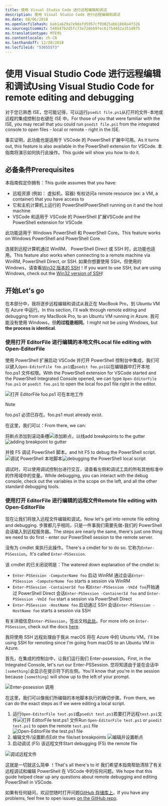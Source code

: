 ```yaml
---
title: 使用 Visual Studio Code 进行远程编辑和调试
description: 使用 Visual Studio Code 进行远程编辑和调试
ms.date: 08/06/2018
ms.openlocfilehash: bab1a629a7e9dafd5957cf93025abb18b8a4f326
ms.sourcegitcommit: 548547b2d5fc73e726bb9fec6175d452a351d975
ms.translationtype: MTE95
ms.contentlocale: zh-CN
ms.lasthandoff: 12/20/2018
ms.locfileid: "53655573"
---
```

# <a name="using-visual-studio-code-for-remote-editing-and-debugging"></a><span data-ttu-id="cbc35-103">使用 Visual Studio Code 进行远程编辑和调试</span><span class="sxs-lookup"><span data-stu-id="cbc35-103">Using Visual Studio Code for remote editing and debugging</span></span>

<span data-ttu-id="cbc35-104">对于您已熟悉 ISE，您可能记得，可以运行`psedit file.ps1`从打开的文件-本地或远程的集成控制台右键在 ISE 中。</span><span class="sxs-lookup"><span data-stu-id="cbc35-104">For those of you that were familiar with the ISE, you may recall that you could run `psedit file.ps1` from the integrated console to open files - local or remote - right in the ISE.</span></span>

<span data-ttu-id="cbc35-105">事实证明，此功能也是适用于 VSCode 的 PowerShell 扩展中可用。</span><span class="sxs-lookup"><span data-stu-id="cbc35-105">As it turns out, this feature is also available in the PowerShell extension for VSCode.</span></span> <span data-ttu-id="cbc35-106">本指南将演示如何执行此操作。</span><span class="sxs-lookup"><span data-stu-id="cbc35-106">This guide will show you how to do it.</span></span>

## <a name="prerequisites"></a><span data-ttu-id="cbc35-107">必备条件</span><span class="sxs-lookup"><span data-stu-id="cbc35-107">Prerequisites</span></span>

<span data-ttu-id="cbc35-108">本指南假定你拥有：</span><span class="sxs-lookup"><span data-stu-id="cbc35-108">This guide assumes that you have:</span></span>

- <span data-ttu-id="cbc35-109">远程资源 (例如： 虚拟机，容器) 有权访问</span><span class="sxs-lookup"><span data-stu-id="cbc35-109">a remote resource (ex: a VM, a container) that you have access to</span></span>
- <span data-ttu-id="cbc35-110">它和主机计算机上运行的 PowerShell</span><span class="sxs-lookup"><span data-stu-id="cbc35-110">PowerShell running on it and the host machine</span></span>
- <span data-ttu-id="cbc35-111">VSCode 和适用于 VSCode 的 PowerShell 扩展</span><span class="sxs-lookup"><span data-stu-id="cbc35-111">VSCode and the PowerShell extension for VSCode</span></span>

<span data-ttu-id="cbc35-112">此功能适用于 Windows PowerShell 和 PowerShell Core。</span><span class="sxs-lookup"><span data-stu-id="cbc35-112">This feature works on Windows PowerShell and PowerShell Core.</span></span>

<span data-ttu-id="cbc35-113">连接到远程计算机通过 WinRM、 PowerShell Direct 或 SSH 时，此功能也适用。</span><span class="sxs-lookup"><span data-stu-id="cbc35-113">This feature also works when connecting to a remote machine via WinRM, PowerShell Direct, or SSH.</span></span> <span data-ttu-id="cbc35-114">如果你想要使用 SSH，但使用的 Windows，请查看[Win32 版本的 SSH](https://github.com/PowerShell/Win32-OpenSSH)！</span><span class="sxs-lookup"><span data-stu-id="cbc35-114">If you want to use SSH, but are using Windows, check out the [Win32 version of SSH](https://github.com/PowerShell/Win32-OpenSSH)!</span></span>

## <a name="lets-go"></a><span data-ttu-id="cbc35-115">开始</span><span class="sxs-lookup"><span data-stu-id="cbc35-115">Let's go</span></span>

<span data-ttu-id="cbc35-116">在本部分中，我将逐步远程编辑和调试从我正在 MacBook Pro，到 Ubuntu VM 在 Azure 中运行。</span><span class="sxs-lookup"><span data-stu-id="cbc35-116">In this section, I'll walk through remote editing and debugging from my MacBook Pro, to an Ubuntu VM running in Azure.</span></span> <span data-ttu-id="cbc35-117">我可能没有使用 Windows，但**的过程是相同**。</span><span class="sxs-lookup"><span data-stu-id="cbc35-117">I might not be using Windows, but **the process is identical**.</span></span>

### <a name="local-file-editing-with-open-editorfile"></a><span data-ttu-id="cbc35-118">使用打开 EditorFile 进行编辑的本地文件</span><span class="sxs-lookup"><span data-stu-id="cbc35-118">Local file editing with Open-EditorFile</span></span>

<span data-ttu-id="cbc35-119">使用 PowerShell 扩展启动 VSCode 并打开 PowerShell 控制台中集成，我们可以键入`Open-EditorFile foo.ps1`或`psedit foo.ps1`以在编辑器中打开本地 foo.ps1 文件权限。</span><span class="sxs-lookup"><span data-stu-id="cbc35-119">With the PowerShell extension for VSCode started and the PowerShell Integrated Console opened, we can type `Open-EditorFile foo.ps1` or `psedit foo.ps1` to open the local foo.ps1 file right in the editor.</span></span>

![打开 EditorFile foo.ps1 可在本地工作](https://user-images.githubusercontent.com/2644648/34895897-7c2c46ac-f79c-11e7-9410-a252aff52f13.png)

>[!NOTE]
> <span data-ttu-id="cbc35-121">foo.ps1 必须已存在。</span><span class="sxs-lookup"><span data-stu-id="cbc35-121">foo.ps1 must already exist.</span></span>

<span data-ttu-id="cbc35-122">在这里，我们可以：</span><span class="sxs-lookup"><span data-stu-id="cbc35-122">From there, we can:</span></span>

<span data-ttu-id="cbc35-123">将断点添加到滚动条槽![添加断点，以线](https://user-images.githubusercontent.com/2644648/34895893-7bdc38e2-f79c-11e7-8026-8ad53f9a1bad.png)</span><span class="sxs-lookup"><span data-stu-id="cbc35-123">add breakpoints to the gutter ![adding breakpoint to gutter](https://user-images.githubusercontent.com/2644648/34895893-7bdc38e2-f79c-11e7-8026-8ad53f9a1bad.png)</span></span>

<span data-ttu-id="cbc35-124">并按 F5 调试 PowerShell 脚本。</span><span class="sxs-lookup"><span data-stu-id="cbc35-124">and hit F5 to debug the PowerShell script.</span></span>
<span data-ttu-id="cbc35-125">![调试 PowerShell 本地脚本](https://user-images.githubusercontent.com/2644648/34895894-7bedb874-f79c-11e7-9180-7e0dc2d02af8.png)</span><span class="sxs-lookup"><span data-stu-id="cbc35-125">![debugging the PowerShell local script](https://user-images.githubusercontent.com/2644648/34895894-7bedb874-f79c-11e7-9180-7e0dc2d02af8.png)</span></span>

<span data-ttu-id="cbc35-126">调试时，可以使用调试控制台进行交互，请查看左侧和调试工具的所有其他标准中的作用域中的变量。</span><span class="sxs-lookup"><span data-stu-id="cbc35-126">While debugging, you can interact with the debug console, check out the variables in the scope on the left, and all the other standard debugging tools.</span></span>

### <a name="remote-file-editing-with-open-editorfile"></a><span data-ttu-id="cbc35-127">使用打开 EditorFile 进行编辑的远程文件</span><span class="sxs-lookup"><span data-stu-id="cbc35-127">Remote file editing with Open-EditorFile</span></span>

<span data-ttu-id="cbc35-128">现在让我们将放入远程文件编辑和调试。</span><span class="sxs-lookup"><span data-stu-id="cbc35-128">Now let's get into remote file editing and debugging.</span></span> <span data-ttu-id="cbc35-129">步骤都几乎相同，只是一件事我们需要先做-我们的 PowerShell 会话输入到远程服务器。</span><span class="sxs-lookup"><span data-stu-id="cbc35-129">The steps are nearly the same, there's just one thing we need to do first - enter our PowerShell session to the remote server.</span></span>

<span data-ttu-id="cbc35-130">没有为 cmdlet 来执行此操作。</span><span class="sxs-lookup"><span data-stu-id="cbc35-130">There's a cmdlet for to do so.</span></span> <span data-ttu-id="cbc35-131">它称为`Enter-PSSession`。</span><span class="sxs-lookup"><span data-stu-id="cbc35-131">It's called `Enter-PSSession`.</span></span>

<span data-ttu-id="cbc35-132">该 cmdlet 的已关闭说明是：</span><span class="sxs-lookup"><span data-stu-id="cbc35-132">The watered down explanation of the cmdlet is:</span></span>

- <span data-ttu-id="cbc35-133">`Enter-PSSession -ComputerName foo` 启动 WinRM 通过会话</span><span class="sxs-lookup"><span data-stu-id="cbc35-133">`Enter-PSSession -ComputerName foo` starts a session via WinRM</span></span>
- <span data-ttu-id="cbc35-134">`Enter-PSSession -ContainerId foo` 和`Enter-PSSession -VmId foo`开始通过 PowerShell Direct 会话</span><span class="sxs-lookup"><span data-stu-id="cbc35-134">`Enter-PSSession -ContainerId foo` and `Enter-PSSession -VmId foo` start a session via PowerShell Direct</span></span>
- <span data-ttu-id="cbc35-135">`Enter-PSSession -HostName foo` 启动通过 SSH 会话</span><span class="sxs-lookup"><span data-stu-id="cbc35-135">`Enter-PSSession -HostName foo` starts a session via SSH</span></span>

<span data-ttu-id="cbc35-136">有关详细信息`Enter-PSSession`，签出文档[此处](https://docs.microsoft.com/en-us/powershell/module/microsoft.powershell.core/enter-pssession?view=powershell-6)。</span><span class="sxs-lookup"><span data-stu-id="cbc35-136">For more info on `Enter-PSSession`, check out the docs [here](https://docs.microsoft.com/en-us/powershell/module/microsoft.powershell.core/enter-pssession?view=powershell-6).</span></span>

<span data-ttu-id="cbc35-137">我将使用 SSH 远程处理由于我从 macOS 将在 Azure 中的 Ubuntu VM。</span><span class="sxs-lookup"><span data-stu-id="cbc35-137">I'll be using SSH for remoting since I'm going from macOS to an Ubuntu VM in Azure.</span></span>

<span data-ttu-id="cbc35-138">首先，在集成的控制台中，让我们运行我们 Enter-pssession。</span><span class="sxs-lookup"><span data-stu-id="cbc35-138">First, in the Integrated Console, let's run our Enter-PSSession.</span></span> <span data-ttu-id="cbc35-139">您将知道由于是在会话中`[something]`会显示在提示符下的左侧。</span><span class="sxs-lookup"><span data-stu-id="cbc35-139">You'll know that you're in the session because `[something]` will show up to the left of your prompt.</span></span>

![Enter-pssession 调用](https://user-images.githubusercontent.com/2644648/34895896-7c18e0bc-f79c-11e7-9b36-6f4bd0e9b0db.png)

<span data-ttu-id="cbc35-141">在这里，我们可以像我们所编辑的本地脚本执行的确切步骤。</span><span class="sxs-lookup"><span data-stu-id="cbc35-141">From there, we can do the exact steps as if we were editing a local script.</span></span>

1. <span data-ttu-id="cbc35-142">运行`Open-EditorFile test.ps1`或`psedit test.ps1`若要打开远程`test.ps1`文件![打开 EditorFile test.ps1 文件](https://user-images.githubusercontent.com/2644648/34895898-7c3e6a12-f79c-11e7-8bdf-549b591ecbcb.png)</span><span class="sxs-lookup"><span data-stu-id="cbc35-142">Run `Open-EditorFile test.ps1` or `psedit test.ps1` to open the remote `test.ps1` file ![Open-EditorFile the test.ps1 file](https://user-images.githubusercontent.com/2644648/34895898-7c3e6a12-f79c-11e7-8bdf-549b591ecbcb.png)</span></span>
2. <span data-ttu-id="cbc35-143">编辑文件/设置断点</span><span class="sxs-lookup"><span data-stu-id="cbc35-143">Edit the file/set breakpoints</span></span> ![编辑并设置断点](https://user-images.githubusercontent.com/2644648/34895892-7bb68246-f79c-11e7-8c0a-c2121773afbb.png)
3. <span data-ttu-id="cbc35-145">启动调试 (F5) 该远程文件</span><span class="sxs-lookup"><span data-stu-id="cbc35-145">Start debugging (F5) the remote file</span></span>

![调试远程文件](https://user-images.githubusercontent.com/2644648/34895895-7c040782-f79c-11e7-93ea-47724fa5c10d.png)

<span data-ttu-id="cbc35-147">这就是一切就这么简单 ！</span><span class="sxs-lookup"><span data-stu-id="cbc35-147">That's all there's to it!</span></span> <span data-ttu-id="cbc35-148">我们希望本指南帮助清除了有关远程调试和编辑 PowerShell 在 VSCode 中的任何问题。</span><span class="sxs-lookup"><span data-stu-id="cbc35-148">We hope that this guide helped clear up any questions about remote debugging and editing PowerShell in VSCode.</span></span>

<span data-ttu-id="cbc35-149">如果有任何疑问，欢迎您随时打开问题[GitHub 存储库上](http://github.com/powershell/vscode-powershell)。</span><span class="sxs-lookup"><span data-stu-id="cbc35-149">If you have any problems, feel free to open issues [on the GitHub repo](http://github.com/powershell/vscode-powershell).</span></span>
